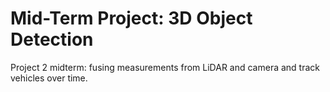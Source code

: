 # Mid-Term Project: 3D Object Detection
 Project 2 midterm: fusing measurements from LiDAR and camera and track vehicles over time.
